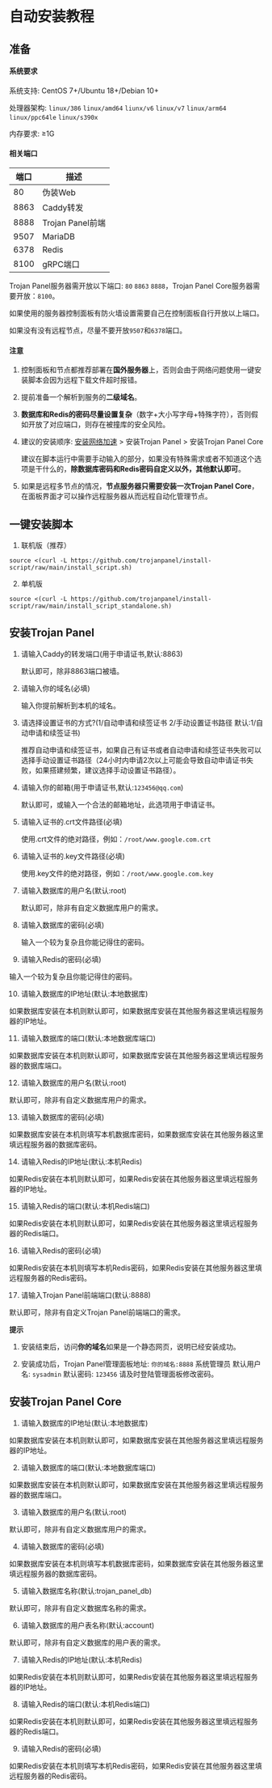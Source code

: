 # 自动安装教程

## 准备

#### 系统要求

系统支持: CentOS 7+/Ubuntu 18+/Debian 10+

处理器架构: `linux/386` `linux/amd64` `liunx/v6` `linux/v7` `linux/arm64` `linux/ppc64le` `linux/s390x`

内存要求: ≥1G

#### 相关端口

| 端口   | 描述             |
|------|----------------|
| 80   | 伪装Web          |
| 8863 | Caddy转发        |
| 8888 | Trojan Panel前端 |
| 9507 | MariaDB        |
| 6378 | Redis          |
| 8100 | gRPC端口         |

Trojan Panel服务器需开放以下端口: `80` `8863` `8888`，Trojan Panel Core服务器需要开放：`8100`。

如果使用的服务器控制面板有防火墙设置需要自己在控制面板自行开放以上端口。

如果没有没有远程节点，尽量不要开放`9507`和`6378`端口。

#### 注意

1. 控制面板和节点都推荐部署在**国外服务器**上，否则会由于网络问题使用一键安装脚本会因为远程下载文件超时报错。

2. 提前准备一个解析到服务的**二级域名**。

3. **数据库和Redis的密码尽量设置复杂**（数字+大小写字母+特殊字符），否则假如开放了对应端口，则存在被撞库的安全风险。

4. 建议的安装顺序: [安装网络加速](../tutorial/performance-tuning.md#网络加速) > 安装Trojan Panel > 安装Trojan Panel Core

   建议在脚本运行中需要手动输入的部分，如果没有特殊需求或者不知道这个选项是干什么的，**除数据库密码和Redis密码自定义以外，其他默认即可**。

5. 如果是远程多节点的情况，**节点服务器只需要安装一次Trojan Panel Core**，在面板界面才可以操作远程服务器从而远程自动化管理节点。

## 一键安装脚本

1. 联机版（推荐）

```shell
source <(curl -L https://github.com/trojanpanel/install-script/raw/main/install_script.sh)
```

2. 单机版

```shell
source <(curl -L https://github.com/trojanpanel/install-script/raw/main/install_script_standalone.sh)
```

## 安装Trojan Panel

1. 请输入Caddy的转发端口(用于申请证书,默认:8863)

   默认即可，除非8863端口被墙。

2. 请输入你的域名(必填)

   输入你提前解析到本机的域名。

3. 请选择设置证书的方式?(1/自动申请和续签证书 2/手动设置证书路径 默认:1/自动申请和续签证书)

   推荐自动申请和续签证书，如果自己有证书或者自动申请和续签证书失败可以选择手动设置证书路径（24小时内申请2次以上可能会导致自动申请证书失败，如果搭建频繁，建议选择手动设置证书路径）。

4. 请输入你的邮箱(用于申请证书,默认:`123456@qq.com`)

   默认即可，或输入一个合法的邮箱地址，此选项用于申请证书。

5. 请输入证书的.crt文件路径(必填)

   使用.crt文件的绝对路径，例如：`/root/www.google.com.crt`

6. 请输入证书的.key文件路径(必填)

   使用.key文件的绝对路径，例如：`/root/www.google.com.key`

7. 请输入数据库的用户名(默认:root)

   默认即可，除非有自定义数据库用户的需求。

8. 请输入数据库的密码(必填)

   输入一个较为复杂且你能记得住的密码。

9. 请输入Redis的密码(必填)

输入一个较为复杂且你能记得住的密码。

10. 请输入数据库的IP地址(默认:本地数据库)

如果数据库安装在本机则默认即可，如果数据库安装在其他服务器这里填远程服务器的IP地址。

11. 请输入数据库的端口(默认:本地数据库端口)

如果数据库安装在本机则默认即可，如果数据库安装在其他服务器这里填远程服务器的数据库端口。

12. 请输入数据库的用户名(默认:root)

默认即可，除非有自定义数据库用户的需求。

13. 请输入数据库的密码(必填)

如果数据库安装在本机则填写本机数据库密码，如果数据库安装在其他服务器这里填远程服务器的数据库密码。

14. 请输入Redis的IP地址(默认:本机Redis)

如果Redis安装在本机则默认即可，如果Redis安装在其他服务器这里填远程服务器的IP地址。

15. 请输入Redis的端口(默认:本机Redis端口)

如果Redis安装在本机则默认即可，如果Redis安装在其他服务器这里填远程服务器的Redis端口。

16. 请输入Redis的密码(必填)

如果Redis安装在本机则填写本机Redis密码，如果Redis安装在其他服务器这里填远程服务器的Redis密码。

17. 请输入Trojan Panel前端端口(默认:8888)

默认即可，除非有自定义Trojan Panel前端端口的需求。

**提示**

1. 安装结束后，访问**你的域名**如果是一个静态网页，说明已经安装成功。

2. 安装成功后，Trojan Panel管理面板地址: `你的域名:8888`
   系统管理员 默认用户名: `sysadmin` 默认密码: `123456` 请及时登陆管理面板修改密码。

## 安装Trojan Panel Core

1. 请输入数据库的IP地址(默认:本地数据库)

如果数据库安装在本机则默认即可，如果数据库安装在其他服务器这里填远程服务器的IP地址。

2. 请输入数据库的端口(默认:本地数据库端口)

如果数据库安装在本机则默认即可，如果数据库安装在其他服务器这里填远程服务器的数据库端口。

3. 请输入数据库的用户名(默认:root)

默认即可，除非有自定义数据库用户的需求。

4. 请输入数据库的密码(必填)

如果数据库安装在本机则填写本机数据库密码，如果数据库安装在其他服务器这里填远程服务器的数据库密码。

5. 请输入数据库名称(默认:trojan_panel_db)

默认即可，除非有自定义数据库名称的需求。

6. 请输入数据库的用户表名称(默认:account)

默认即可，除非有自定义数据库的用户表的需求。

7. 请输入Redis的IP地址(默认:本机Redis)

如果Redis安装在本机则默认即可，如果Redis安装在其他服务器这里填远程服务器的IP地址。

8. 请输入Redis的端口(默认:本机Redis端口)

如果Redis安装在本机则默认即可，如果Redis安装在其他服务器这里填远程服务器的Redis端口。

9. 请输入Redis的密码(必填)

如果Redis安装在本机则填写本机Redis密码，如果Redis安装在其他服务器这里填远程服务器的Redis密码。